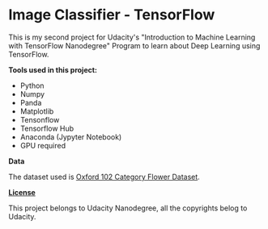 # Image Classifier - TensorFlow

This is my second project for Udacity's "Introduction to Machine Learning with TensorFlow Nanodegree" Program to learn about Deep Learning using TensorFlow.

**Tools used in this project:**

- Python
- Numpy
- Panda
- Matplotlib
- Tensonflow
- Tensorflow Hub
- Anaconda (Jypyter Notebook)
- GPU required

**Data**

The dataset used is [Oxford 102 Category Flower Dataset]( http://www.robots.ox.ac.uk/~vgg/data/flowers/102/index.html ).

**[License]( https://github.com/devranjan/Image-Classifier-TensorFlow/blob/master/LICENSE )**

This project belongs to Udacity Nanodegree, all the copyrights belog to Udacity.
